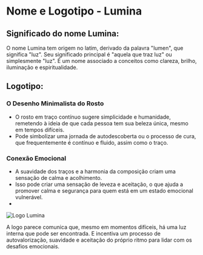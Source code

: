 # Nome e Logotipo - Lumina

## Significado do nome Lumina: 
O nome Lumina tem origem no latim, derivado da palavra "lumen", que significa "luz". Seu significado principal é "aquela que traz luz" ou simplesmente "luz". É um nome associado a conceitos como clareza, brilho, iluminação e espiritualidade.

## Logotipo: 
### O Desenho Minimalista do Rosto
- O rosto em traço contínuo sugere simplicidade e humanidade, remetendo à ideia de que cada pessoa tem sua beleza única, mesmo em tempos difíceis.
- Pode simbolizar uma jornada de autodescoberta ou o processo de cura, que frequentemente é contínuo e fluido, assim como o traço.

### Conexão Emocional
- A suavidade dos traços e a harmonia da composição criam uma sensação de calma e acolhimento.
- Isso pode criar uma sensação de leveza e aceitação, o que ajuda a promover calma e segurança para quem está em um estado emocional vulnerável.
- 
![Logo Lumina](https://github.com/user-attachments/assets/a5382848-2691-40af-83c0-3621de792a21)

  A logo parece comunica que, mesmo em momentos difíceis, há uma luz interna que pode ser encontrada.
  E incentiva um processo de autovalorização, suavidade e aceitação do próprio ritmo para lidar com os desafios emocionais.

  </p>
